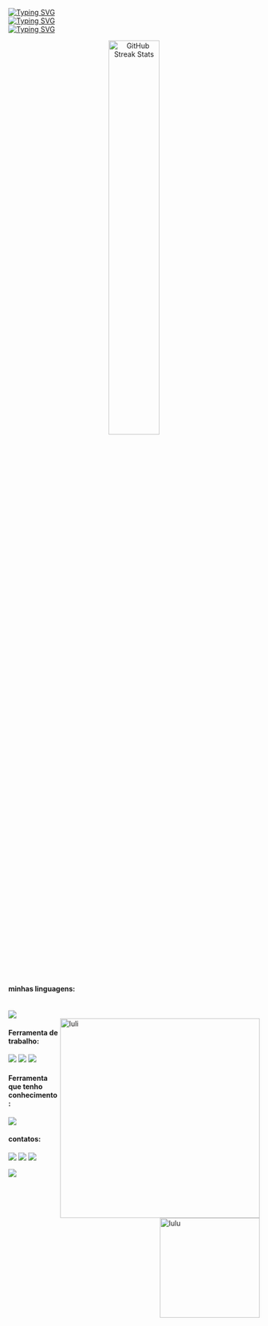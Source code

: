 [![Typing SVG](https://readme-typing-svg.herokuapp.com/?color==26DFEE&size=35&center=true&vCenter=true&width=1000&lines=OII,+Meu+nome+é+Luiza+Hackenhaar+Naziazeno;Estudante+De+Ciência+Da+Computação;BemVindo!+:%29)](https://git.io/typing-svg)   
[![Typing SVG](https://readme-typing-svg.herokuapp.com/?color=781FF9&size=35&center=true&vCenter=true&width=1000&lines=HELLO,+My+name+is+Luiza+Hackenhaar+Naziazeno;Computer+Science+Student;Welcome!+:%29)](https://git.io/typing-svg)                                                                                                                                                                                     
[![Typing SVG](https://readme-typing-svg.herokuapp.com/?color=D320EF&size=35&center=true&vCenter=true&width=1000&lines=HOLA,+Mi+nombre+es+Luiza+Hackenhaar+Naziazeno;Estudiante+De+Informática;Bienvenidos!+:%29)](https://git.io/typing-svg)  


	

<div style="text-align:center; margin-bottom:100px;">
  <img 
    src="https://github-readme-streak-stats.herokuapp.com?user=luizahackenhaarnaziazeno&theme=synthwave" 
    style="width:45%;" 
    alt="GitHub Streak Stats"
  />
</div>




  &nbsp;
  &nbsp;
  #### minhas linguagens:
  <div style="display: inline_block"><br>
  <img src="https://img.shields.io/badge/Java-ED8B00?style=for-the-badge&logo=openjdk&logoColor=white" /> 
  
  </div>
   <img src=https://github.com/luizahackenhaarnaziazeno/luizahackenhaarnaziazeno/assets/142232479/1dc9e343-f99e-4f3f-8a19-86a1d173daf9 min-width="400px" max-width="400px" 
   width="400px" align="right" alt="luli">  
   <img src="https://github.com/user-attachments/assets/2d6d3538-ad0d-4cc7-b67f-d0fe83c70738" min-width="400px" max-width="400px" width="200px" align="right" alt="lulu"/>
   
   #### Ferramenta de trabalho:
   <img src="https://img.shields.io/badge/Visual_Studio_Code-0078D4?style=for-the-badge&logo=visual%20studio%20code&logoColor=white"/>
   
  </div>
  <img src="https://img.shields.io/badge/Canva-%2300C4CC.svg?&style=for-the-badge&logo=Canva&logoColor=white" /> 

  </div>
  <img src="https://img.shields.io/badge/GitHub-100000?style=for-the-badge&logo=github&logoColor=white"/>

  </div>


</div>

 #### Ferramenta que tenho conhecimento:
<img src="https://img.shields.io/badge/Oracle-F80000?style=for-the-badge&logo=Oracle&logoColor=white"/>

 </div>
  
  
 
  #### contatos:
  <div> 
  <a href="https://instagram.com/luizahnaziazeno?igshid=YTQwZjQ0NmI0OA=="target="_blank"><img src="https://img.shields.io/badge/-Instagram-%23E4405F?style=for-the-badge&logo=instagram&logoColor=white" target="_blank"></a>
  <a href = "mailto:luizanaziazenowork@gmail.com"><img src="https://img.shields.io/badge/-Gmail-%23333?style=for-the-badge&logo=gmail&logoColor=white" target="_blank"></a>
<a href="https://www.linkedin.com/in/luizahackenhaarnaziazeno" target="_blank"><img src="https://img.shields.io/badge/-LinkedIn-%230077B5?style=for-the-badge&logo=linkedin&logoColor=white" target="_blank">
</a>    
	  
<a href ="https://linktr.ee/luizahnaziazeno"><img src="https://img.shields.io/badge/linktree-39E09B?style=for-the-badge&logo=linktree&logoColor=white" target="_blank"></a>



  
   </div>


